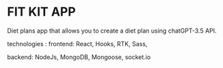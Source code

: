 # FIT KIT APP
Diet plans app that allows you to create a diet plan using chatGPT-3.5 API.

technologies :
frontend:
React, Hooks, RTK, Sass,

backend:
NodeJs, MongoDB, Mongoose, socket.io

